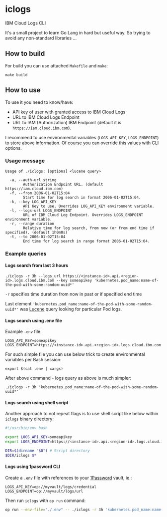 # iclogs

IBM Cloud Logs CLI

It's a small project to learn Go Lang in hard but useful way.
So trying to avoid any non-standard libraries ...

## How to build

For build you can use attached `Makefile` and `make`:

```shell
make build
```

## How to use

To use it you need to know/have:

- API key of user with granted access to IBM Cloud Logs
- URL to IBM Cloud Logs Endpoint
- URL to IAM (Authorization) IBM Endpoint (default it is `https://iam.cloud.ibm.com`).

I recommend to use environmental variables (`LOGS_API_KEY`, `LOGS_ENDPOINT`) to store above information.
Of course you can override this values with CLI options.

### Usage message

```
Usage of ./iclogs: [options] <lucene query>

  -a, --auth-url string
        Authorization Endpoint URL. (default https://iam.cloud.ibm.com)
  -f, --from 2006-01-02T15:04
        Start time for log search in format 2006-01-02T15:04.
  -k, --key LOG_API_KEY
        API Key to use. Overrides LOG_API_KEY environment variable.
  -l, --logs-url LOGS_ENDPOINT
        URL of IBM Cloud Log Endpoint. Overrides LOGS_ENDPOINT environment variable.
  -r, --range duration
        Relative time for log search, from now (or from end time if specified). (default 1h0m0s)
  -t, --to 2006-01-02T15:04
        End time for log search in range format 2006-01-02T15:04.
```

### Example queries

#### Logs search from last 3 hours

```shell
./iclogs -r 3h --logs_url https://<instance-id>.api.<region-id>.logs.cloud.ibm.com --key someapikey 'kubernetes.pod_name:name-of-the-pod-with-some-random-uuid*'
```

`-r` specifies time duration from now in past or if specified end time

Last element `'kubernetes.pod_name:name-of-the-pod-with-some-random-uuid*'` was [Lucene](https://lucene.apache.org/core/2_9_4/queryparsersyntax.html) query looking for particular Pod logs.

#### Logs search using .env file

Example `.env` file:

```shell
LOGS_API_KEY=someapikey
LOGS_ENDPOINT=https://<instance-id>.api.<region-id>.logs.cloud.ibm.com
```

For such simple file you can use below trick to create environmental variables per Bash session:

```shell
export $(cat .env | xargs)
```

After above command - logs query as above is much simpler:

```shell
./iclogs -r 3h 'kubernetes.pod_name:name-of-the-pod-with-some-random-uuid*'
```

#### Logs search using shell script

Another approach to not repeat flags is to use shell script like below within `iclogs` binary directory:

```bash
#!/usr/bin/env bash

export LOGS_API_KEY=someapikey
export LOGS_ENDPOINT=https://<instance-id>.api.<region-id>.logs.cloud.ibm.com

DIR=$(dirname "$0") # Script directory
$DIR/iclogs $*
```

#### Logs using 1password CLI

Create a `.env` file with references to your [1Password](https://1password.com) vault, ie.:

```env
LOGS_API_KEY=op://myvault/logs/credential
LOGS_ENDPOINT=op://myvault/logs/url
```

Then run `iclogs` with `op run` command:

```bash
op run --env-file="./.env" -- ./iclogs -r 3h 'kubernetes.pod_name:name-of-the-pod-with-some-random-uuid*'
```
